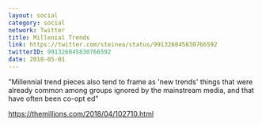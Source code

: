 ```yaml
---
layout: social
category: social
network: Twitter
title: Millenial Trends
link: https://twitter.com/steinea/status/991326045830766592
twitterID: 991326045830766592
date: 2018-05-01
---
```


"Millennial trend pieces also tend to frame as 'new trends' things that were already common among groups ignored by the mainstream media, and that have often been co-opt ed"

<https://themillions.com/2018/04/102710.html>
